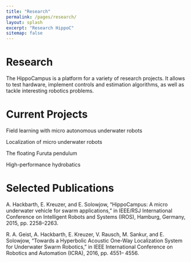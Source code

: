 ```yaml
---
title: "Research"
permalink: /pages/research/
layout: splash
excerpt: "Research HippoC"
sitemap: false
---
```

<h1>Research</h1>

The HippoCampus is a platform for a variety of research projects.
It allows to test hardware, implement controls and estimation algorithms, as well as tackle interesting robotics problems.


<h1>Current Projects</h1>

Field learning with micro autonomous underwater robots

Localization of micro underwater robots

The floating Furuta pendulum

High-performance hydrobatics

<h1>Selected Publications</h1>
A. Hackbarth, E. Kreuzer, and E. Solowjow, “HippoCampus: A micro underwater vehicle for swarm applications,” in IEEE/RSJ International Conference on Intelligent Robots and Systems (IROS), Hamburg, Germany, 2015, pp. 2258–2263.

R. A. Geist, A. Hackbarth, E. Kreuzer, V. Rausch, M. Sankur, and E. Solowjow, “Towards a Hyperbolic Acoustic One-Way Localization System for Underwater Swarm Robotics,” in IEEE International Conference on Robotics and Automation (ICRA), 2016, pp. 4551– 4556.
